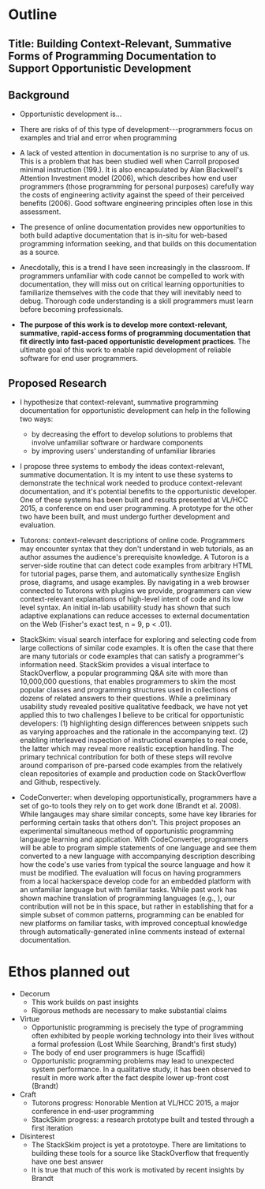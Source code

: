 # Outline

## Title: Building Context-Relevant, Summative Forms of Programming Documentation to Support Opportunistic Development

## Background

<!-- * A growing presence of crowd documentation supports opportunistic development practices -->
* Opportunistic development is...
* There are risks of of this type of development---programmers focus on examples and trial and error when programming
* A lack of vested attention in documentation is no surprise to any of us.  This is a problem that has been studied well when Carroll proposed minimal instruction (199.).  It is also encapsulated by Alan Blackwell's Attention Investment model (2006), which describes how end user programmers (those programming for personal purposes) carefully way the costs of engineering activity against the speed of their perceived benefits (2006).  Good software engineering principles often lose in this assessment.

* The presence of online documentation provides new opportunities to both build adaptive documentation that is in-situ for web-based programming information seeking, and that builds on this documentation as a source.
* Anecdotally, this is a trend I have seen increasingly in the classroom.  If programmers unfamiliar with code cannot be compelled to work with documentation, they will miss out on critical learning opportunities to familiarize themselves with the code that they will inevitably need to debug.  Thorough code understanding is a skill programmers must learn before becoming professionals.

* **The purpose of this work is to develop more context-relevant, summative, rapid-access forms of programming documentation that fit directly into fast-paced opportunistic development practices**.  The ultimate goal of this work to enable rapid development of reliable software for end user programmers.

## Proposed Research

* I hypothesize that context-relevant, summative programming documentation for opportunistic development can help in the following two ways:
    * by decreasing the effort to develop solutions to problems that involve unfamiliar software or hardware components
    * by improving users' understanding of unfamiliar libraries

* I propose three systems to embody the ideas context-relevant, summative documentation.  It is my intent to use these systems to demonstrate the technical work needed to produce context-relevant documentation, and it's potential benefits to the opportunistic developer.  One of these systems has been built and results presented at VL/HCC 2015, a conference on end user programming.  A prototype for the other two have been built, and must undergo further development and evaluation.

* Tutorons: context-relevant descriptions of online code.  Programmers may encounter syntax that they don't understand in web tutorials, as an author assumes the audience's prerequisite knowledge.  A Tutoron is a server-side routine that can detect code examples from arbitrary HTML for tutorial pages, parse them, and automatically synthesize English prose, diagrams, and usage examples.  By navigating in a web browser connected to Tutorons with plugins we provide, programmers can view context-relevant explanations of high-level intent of code and its low level syntax.  An initial in-lab usabiliity study has shown that such adaptive explanations can reduce accesses to external documentation on the Web (Fisher's exact test, n = 9, p &lt; .01).

* StackSkim: visual search interface for exploring and selecting code from large collections of similar code examples.  It is often the case that there are many tutorials or code examples that can satisfy a programmer's information need.  StackSkim provides a visual interface to StackOverflow, a popular programming Q&A site with more than 10,000,000 questions, that enables programmers to skim the most popular classes and programming structures used in collections of dozens of related answers to their questions.  While a preliminary usability study revealed positive qualitative feedback, we have not yet applied this to two challenges I believe to be critical for opportunistic developers: (1) highlighting design differences between snippets such as varying approaches and the rationale in the accompanying text. (2) enabling interleaved inspection of instructional examples to real code, the latter which may reveal more realistic exception handling.  The primary technical contribution for both of these steps will revolve around comparison of pre-parsed code examples from the relatively clean repositories of example and production code on StackOverflow and Github, respectively.

* CodeConverter: when developing opportunistically, programmers have a set of go-to tools they rely on to get work done (Brandt et al. 2008).  While langauges may share similar concepts, some have key libraries for performing certain tasks that others don't.  This project proposes an experimental simultaneous method of opportunistic programming langauge learning and application.  With CodeConverter, programmers will be able to program simple statements of one language and see them converted to a new language with accompanying description describing how the code's use varies from typical the source language and how it must be modified.  The evaluation will focus on having programmers from a local hackerspace develop code for an embedded platform with an unfamiliar language but with familiar tasks.  While past work has shown machine translation of programming languages (e.g., ), our contribution will not be in this space, but rather in establishing that for a simple subset of common patterns, programming can be enabled for new platforms on familiar tasks, with improved conceptual knowledge through automatically-generated inline comments instead of external documentation.

# Ethos planned out

* Decorum
    * This work builds on past insights
    * Rigorous methods are necessary to make substantial claims
* Virtue
    * Opportunistic programming is precisely the type of programming often exhibited by people working technology into their lives without a formal profession (Lost While Searching, Brandt's first study)
    * The body of end user programmers is huge (Scaffidi)
    * Opportunistic programming problems may lead to unexpected system performance.  In a qualitative study, it has been observed to result in more work after the fact despite lower up-front cost (Brandt)
* Craft
    * Tutorons progress: Honorable Mention at VL/HCC 2015, a major conference in end-user programming
    * StackSkim progress: a research prototype built and tested through a first iteration
* Disinterest
    * The StackSkim project is yet a prototoype.  There are limitations to building these tools for a source like StackOverflow that frequently have one best answer
    * It is true that much of this work is motivated by recent insights by Brandt
